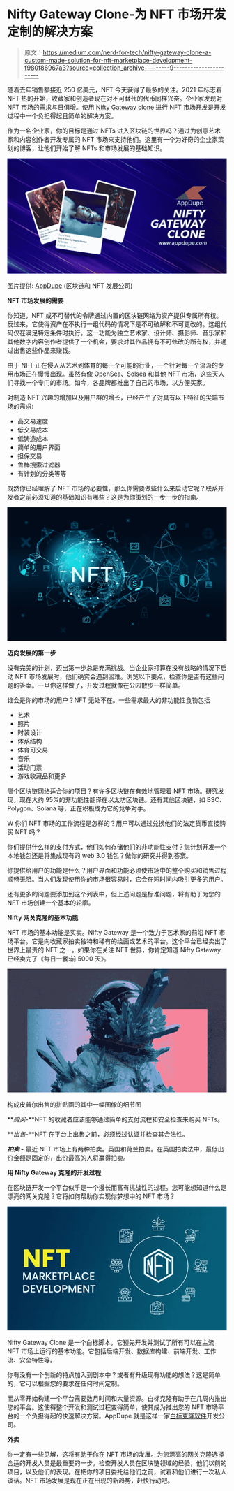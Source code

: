 # Nifty Gateway Clone-为 NFT 市场开发定制的解决方案

> 原文：<https://medium.com/nerd-for-tech/nifty-gateway-clone-a-custom-made-solution-for-nft-marketplace-development-f980f86967a3?source=collection_archive---------9----------------------->

随着去年销售额接近 250 亿美元，NFT 今天获得了最多的关注。2021 年标志着 NFT 热的开始，收藏家和创造者现在对不可替代的代币同样兴奋。企业家发现对 NFT 市场的需求与日俱增。使用 [Nifty Gateway clone](https://www.appdupe.com/nifty-gateway-clone) 进行 NFT 市场开发是开发过程中一个负担得起且简单的解决方案。

作为一名企业家，你的目标是通过 NFTs 进入区块链的世界吗？通过为创意艺术家和内容创作者开发专属的 NFT 市场来支持他们。这里有一个为好奇的企业家策划的博客，让他们开始了解 NFTs 和市场发展的基础知识。

![](img/8aaa08ad1a2d34e0aca58e0e2b5cae84.png)

图片提供: [AppDupe](https://www.appdupe.com/) (区块链和 NFT 发展公司)

**NFT 市场发展的需要**

你知道，NFT 或不可替代的令牌通过内置的区块链网络为资产提供专属所有权。反过来，它使得资产在不执行一组代码的情况下是不可破解和不可更改的。这组代码仅在满足特定条件时执行。这一功能为独立艺术家、设计师、摄影师、音乐家和其他数字内容创作者提供了一个机会，要求对其作品拥有不可修改的所有权，并通过出售这些作品来赚钱。

由于 NFT 正在侵入从艺术到体育的每一个可能的行业，一个针对每一个流派的专用市场正在慢慢出现。虽然有像 OpenSea、Solsea 和其他 NFT 市场，这些天人们寻找一个专门的市场。如今，各品牌都推出了自己的市场，以方便买家。

对制造 NFT 兴趣的增加以及用户群的增长，已经产生了对具有以下特征的尖端市场的需求:

*   高交易速度
*   低交易成本
*   低铸造成本
*   简单的用户界面
*   担保交易
*   鲁棒搜索过滤器
*   有计划的分类等等

既然你已经理解了 NFT 市场的必要性，那么你需要做些什么来启动它呢？联系开发者之前必须知道的基础知识有哪些？这是为你策划的一步一步的指南。

![](img/c209cc976e2c0173499c2407897e01e3.png)

**迈向发展的第一步**

没有完美的计划，迈出第一步总是充满挑战。当企业家打算在没有战略的情况下启动 NFT 市场发展时，他们确实会遇到困难。浏览以下要点，检查你是否有这些问题的答案。一旦你这样做了，开发过程就像在公园散步一样简单。

谁会是你的市场的用户？NFT 无处不在。一些需求最大的非功能性食物包括

*   艺术
*   照片
*   时装设计
*   体系结构
*   体育可交易
*   音乐
*   活动门票
*   游戏收藏品和更多

哪个区块链网络适合你的项目？有许多区块链在有效地管理着 NFT 市场。研究发现，现在大约 95%的非功能性翻译在以太坊区块链。还有其他区块链，如 BSC、Polygon、Solana 等，正在积极成为它的竞争对手。

W 你们 NFT 市场的工作流程是怎样的？用户可以通过兑换他们的法定货币直接购买 NFT 吗？

你们提供什么样的支付方式，他们如何存储他们的非功能性支付？您计划开发一个本地钱包还是将集成现有的 web 3.0 钱包？做你的研究并得到答案。

你提供给用户的功能是什么？用户界面和功能必须使市场中的整个购买和销售过程顺畅无阻。当人们发现使用你的市场很容易时，它会在短时间内吸引更多的用户。

还有更多的问题要添加到这个列表中，但上述问题是标准问题，将有助于为您的 NFT 市场创建一个基本的轮廓。

**Nifty 网关克隆的基本功能**

NFT 市场的基本功能是买卖。Nifty Gateway 是一个致力于艺术家的前沿 NFT 市场平台。它是向收藏家拍卖独特和稀有的绘画或艺术的平台。这个平台已经卖出了世界上最贵的 NFT 之一。如果你在关注 NFT 世界，你肯定知道 Nifty Gateway 已经卖完了《每日一餐:前 5000 天》。

![](img/53709275bd9475f244a7718cb5e9dcb3.png)

构成皮普尔出售的拼贴画的其中一幅图像的细节图

***购买*-**NFT 的收藏者应该能够通过简单的支付流程和安全检查来购买 NFTs。

***出售*-**NFT 在平台上出售之前，必须经过认证并检查其合法性。

***拍卖* -** 最近 NFT 市场上有两种拍卖。英国和荷兰拍卖。在英国拍卖法中，最低出价金额是固定的，出价最高的人将赢得拍卖。

**用 Nifty Gateway 克隆的开发过程**

在区块链开发一个平台似乎是一个漫长而富有挑战性的过程。您可能想知道什么是漂亮的网关克隆？它将如何帮助你实现你梦想中的 NFT 市场？

![](img/0dd8cfdf9f31af7a4619170782f35a63.png)

Nifty Gateway Clone 是一个白标脚本，它预先开发并测试了所有可以在主流 NFT 市场上运行的基本功能。它包括后端开发、数据库构建、前端开发、工作流、安全特性等。

你有没有一个创新的特点加入到剧本中？或者有升级现有功能的想法？这是简单的，它可以根据您的要求在任何时间定制。

而从零开始构建一个平台需要数月时间和大量资源。白标克隆有助于在几周内推出您的平台。这使得整个开发和测试过程变得简单，使其成为推出您的 NFT 市场平台的一个负担得起的快速解决方案。AppDupe 就是这样一家[白标克隆软件](https://www.appdupe.com/nifty-gateway-clone)开发公司。

**外卖**

你一定有一些见解，这将有助于你在 NFT 市场的发展。为您漂亮的网关克隆选择合适的开发人员是最重要的一步。检查开发人员在区块链领域的经验，他们以前的项目，以及他们的表现。在把你的项目委托给他们之前，试着和他们进行一次私人谈话。NFT 市场发展是现在正在出现的新趋势，赶快行动吧。